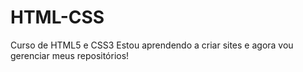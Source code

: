 # HTML-CSS
 Curso de HTML5 e CSS3
Estou aprendendo a criar sites e agora vou gerenciar meus repositórios!
